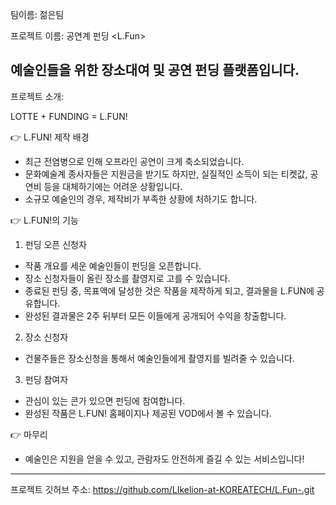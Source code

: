 팀이름:
젊은팀

프로젝트 이름:
공연계 펀딩 <L.Fun>

예술인들을 위한 장소대여 및 공연 펀딩 플랫폼입니다.
----------------------------------------------------------------------------------------------------------------
프로젝트 소개:

LOTTE + FUNDING = L.FUN!

👉 L.FUN! 제작 배경

- 최근 전염병으로 인해 오프라인 공연이 크게 축소되었습니다.
- 문화예술계 종사자들은 지원금을 받기도 하지만, 실질적인 소득이 되는 티켓값, 공연비 등을 대체하기에는 어려운 상황입니다.
- 소규모 예술인의 경우, 제작비가 부족한 상황에 처하기도 합니다.


👉 L.FUN!의 기능

1. 펀딩 오픈 신청자
- 작품 개요를 세운 예술인들이 펀딩을 오픈합니다.
- 장소 신청자들이 올린 장소를 촬영지로 고를 수 있습니다.
- 종료된 펀딩 중, 목표액에 달성한 것은 작품을 제작하게 되고, 결과물을 L.FUN에 공유합니다.
- 완성된 결과물은 2주 뒤부터 모든 이들에게 공개되어 수익을 창출합니다.

2. 장소 신청자
- 건물주들은 장소신청을 통해서 예술인들에게 촬영지를 빌려줄 수 있습니다.

3. 펀딩 참여자
- 관심이 있는 콘가 있으면 펀딩에 참여합니다.
- 완성된 작품은 L.FUN! 홈페이지나 제공된 VOD에서 볼 수 있습니다.


👉 마무리

- 예술인은 지원을 얻을 수 있고, 관람자도 안전하게 즐길 수 있는 서비스입니다!
--------------------------------------------------------------------------------------------------
프로젝트 깃허브 주소:
https://github.com/LIkelion-at-KOREATECH/L.Fun-.git

